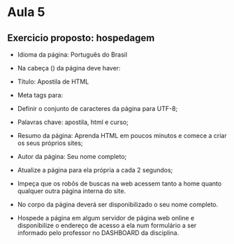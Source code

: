 # Aula 5 

## Exercicio proposto: hospedagem

- Idioma da página: Português do Brasil
- Na cabeça (<head>) da página deve haver:
- Título: Apostila de HTML
- Meta tags para:
- Definir o conjunto de caracteres da página para UTF-8;
- Palavras chave: apostila, html e curso;
- Resumo da página: Aprenda HTML em poucos minutos e comece a criar os seus próprios sites;
- Autor da página: Seu nome completo;
- Atualize a página para ela própria a cada 2 segundos;
- Impeça que os robôs de buscas na web acessem tanto a home quanto qualquer outra página interna do site.

- No corpo da página deverá ser disponibilizado o seu nome completo.
- Hospede a página em algum servidor de página web online e disponibilize o endereço de acesso a ela num formulário a ser informado pelo professor no DASHBOARD da disciplina.